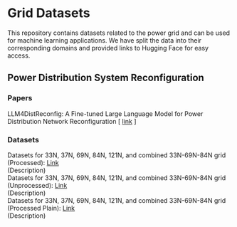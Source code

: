 # Grid Datasets
This repository contains datasets related to the power grid and can be used for machine learning applications. We have split the data into their corresponding domains and provided links to Hugging Face for easy access.

## Power Distribution System Reconfiguration
### Papers
LLM4DistReconfig: A Fine-tuned Large Language Model for Power Distribution Network Reconfiguration [ [link](https://arxiv.org/abs/2501.14960) ]  
### Datasets
Datasets for 33N, 37N, 69N, 84N, 121N, and combined 33N-69N-84N grid (Processed): [Link](https://huggingface.co/datasets/panaschristou/power-system-grid-reconfiguration-processed/tree/main)  
(Description)  
Datasets for 33N, 37N, 69N, 84N, 121N, and combined 33N-69N-84N grid (Unprocessed): [Link](https://huggingface.co/datasets/panaschristou/power-system-grid-reconfiguration-unprocessed/tree/main)  
(Description)  
Datasets for 33N, 37N, 69N, 84N, 121N, and combined 33N-69N-84N grid (Processed Plain): [Link](https://huggingface.co/datasets/panaschristou/power-system-grid-reconfiguration-processed-plain/tree/main)  
(Description)  
